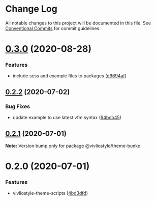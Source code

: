 # Change Log

All notable changes to this project will be documented in this file.
See [Conventional Commits](https://conventionalcommits.org) for commit guidelines.

# [0.3.0](https://github.com/vivliostyle/themes/compare/@vivliostyle/theme-bunko@0.2.2...@vivliostyle/theme-bunko@0.3.0) (2020-08-28)


### Features

* include scss and example files to packages ([d9694af](https://github.com/vivliostyle/themes/commit/d9694afea56d95569f707c19106b42ba56c28964))





## [0.2.2](https://github.com/vivliostyle/themes/compare/@vivliostyle/theme-bunko@0.2.1...@vivliostyle/theme-bunko@0.2.2) (2020-07-02)

### Bug Fixes

- update example to use latest vfm syntax ([64bcb45](https://github.com/vivliostyle/themes/commit/64bcb45c27f4878b171c586597f031f5612002a7))

## [0.2.1](https://github.com/vivliostyle/themes/compare/@vivliostyle/theme-bunko@0.2.0...@vivliostyle/theme-bunko@0.2.1) (2020-07-01)

**Note:** Version bump only for package @vivliostyle/theme-bunko

# 0.2.0 (2020-07-01)

### Features

- vivliostyle-theme-scripts ([4bd3dfd](https://github.com/vivliostyle/themes/commit/4bd3dfd66ec47029e8bdf1b73ac3b2eae147a851))

